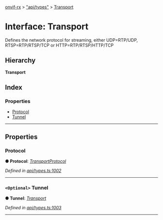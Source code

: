 [onvif-rx](../README.md) > ["api/types"](../modules/_api_types_.md) > [Transport](../interfaces/_api_types_.transport.md)

# Interface: Transport

Defines the network protocol for streaming, either UDP=RTP/UDP, RTSP=RTP/RTSP/TCP or HTTP=RTP/RTSP/HTTP/TCP

## Hierarchy

**Transport**

## Index

### Properties

* [Protocol](_api_types_.transport.md#protocol)
* [Tunnel](_api_types_.transport.md#tunnel)

---

## Properties

<a id="protocol"></a>

###  Protocol

**● Protocol**: *[TransportProtocol](../enums/_api_types_.transportprotocol.md)*

*Defined in [api/types.ts:1002](https://github.com/patrickmichalina/onvif-rx/blob/034e4d6/src/api/types.ts#L1002)*

___
<a id="tunnel"></a>

### `<Optional>` Tunnel

**● Tunnel**: *[Transport](_api_types_.transport.md)*

*Defined in [api/types.ts:1003](https://github.com/patrickmichalina/onvif-rx/blob/034e4d6/src/api/types.ts#L1003)*

___

